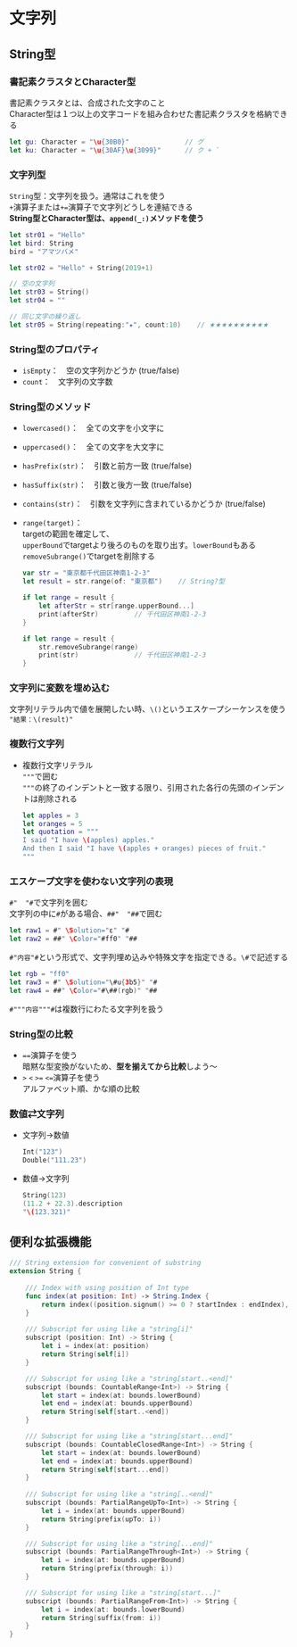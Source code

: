 # 文字列

## String型

### 書記素クラスタとCharacter型

書記素クラスタとは、合成された文字のこと  
Character型は１つ以上の文字コードを組み合わせた書記素クラスタを格納できる

```swift
let gu: Character = "\u{30B0}"              // グ
let ku: Character = "\u{30AF}\u{3099}"      // ク + ゛
```

### 文字列型

`String`型：文字列を扱う。通常はこれを使う  
`+`演算子または`+=`演算子で文字列どうしを連結できる  
**String型とCharacter型は、`append(_:)`メソッドを使う**

```swift
let str01 = "Hello"
let bird: String
bird = "アマツバメ"

let str02 = "Hello" + String(2019+1)

// 空の文字列
let str03 = String()
let str04 = ""

// 同じ文字の繰り返し
let str05 = String(repeating:"★", count:10)    // ★★★★★★★★★★
```

### String型のプロパティ

- `isEmpty`：　空の文字列かどうか (true/false)
- `count`：　文字列の文字数

### String型のメソッド

- `lowercased()`：　全ての文字を小文字に
- `uppercased()`：　全ての文字を大文字に
- `hasPrefix(str)`：　引数と前方一致 (true/false)
- `hasSuffix(str)`：　引数と後方一致 (true/false)
- `contains(str)`：　引数を文字列に含まれているかどうか (true/false)
- `range(target)`：  
  targetの範囲を確定して、  
  `upperBound`でtargetより後ろのものを取り出す。`lowerBound`もある  
  `removeSubrange()`でtargetを削除する

    ```swift
    var str = "東京都千代田区神南1-2-3"
    let result = str.range(of: "東京都")    // String?型

    if let range = result {
        let afterStr = str[range.upperBound...]
        print(afterStr)         // 千代田区神南1-2-3
    }

    if let range = result {
        str.removeSubrange(range)
        print(str)              // 千代田区神南1-2-3
    }
    ```

### 文字列に変数を埋め込む

文字列リテラル内で値を展開したい時、`\()`というエスケープシーケンスを使う  
`"結果：\(result)"`

### 複数行文字列

- 複数行文字リテラル  
  `"""`で囲む  
  `"""`の終了のインデントと一致する限り、引用された各行の先頭のインデントは削除される

    ```swift
    let apples = 3
    let oranges = 5
    let quotation = """
    I said "I have \(apples) apples."
    And then I said "I have \(apples + oranges) pieces of fruit."
    """
    ```

### エスケープ文字を使わない文字列の表現

`#"  "#`で文字列を囲む  
文字列の中に`#`がある場合、``##"  "##``で囲む

```swift
let raw1 = #" \Solution="ε" "#
let raw2 = ##" \Color="#ff0" "##
```

`#"内容"#`という形式で、文字列埋め込みや特殊文字を指定できる。`\#`で記述する

```swift
let rgb = "ff0"
let raw3 = #" \Solution="\#u{3b5}" "#
let raw4 = ##" \Color="#\##(rgb)" "##
```

`#"""内容"""#`は複数行にわたる文字列を扱う

### String型の比較

- `==`演算子を使う  
  暗黙な型変換がないため、**型を揃えてから比較**しよう〜
- `>` `<` `>=` `<=`演算子を使う  
  アルファベット順、かな順の比較

### 数値⇄文字列

- 文字列→数値

    ```swift
    Int("123")
    Double("111.23")
    ```

- 数値→文字列

    ```swift
    String(123)
    (11.2 + 22.3).description
    "\(123.321)"
    ```

## 便利な拡張機能

```swift
/// String extension for convenient of substring
extension String {
    
    /// Index with using position of Int type
    func index(at position: Int) -> String.Index {
        return index((position.signum() >= 0 ? startIndex : endIndex), offsetBy: position)
    }
    
    /// Subscript for using like a "string[i]"
    subscript (position: Int) -> String {
        let i = index(at: position)
        return String(self[i])
    }

    /// Subscript for using like a "string[start..<end]"
    subscript (bounds: CountableRange<Int>) -> String {
        let start = index(at: bounds.lowerBound)
        let end = index(at: bounds.upperBound)
        return String(self[start..<end])
    }

    /// Subscript for using like a "string[start...end]"
    subscript (bounds: CountableClosedRange<Int>) -> String {
        let start = index(at: bounds.lowerBound)
        let end = index(at: bounds.upperBound)
        return String(self[start...end])
    }
    
    /// Subscript for using like a "string[..<end]"
    subscript (bounds: PartialRangeUpTo<Int>) -> String {
        let i = index(at: bounds.upperBound)
        return String(prefix(upTo: i))
    }

    /// Subscript for using like a "string[...end]"
    subscript (bounds: PartialRangeThrough<Int>) -> String {
        let i = index(at: bounds.upperBound)
        return String(prefix(through: i))
    }

    /// Subscript for using like a "string[start...]"
    subscript (bounds: PartialRangeFrom<Int>) -> String {
        let i = index(at: bounds.lowerBound)
        return String(suffix(from: i))
    }
}
```

